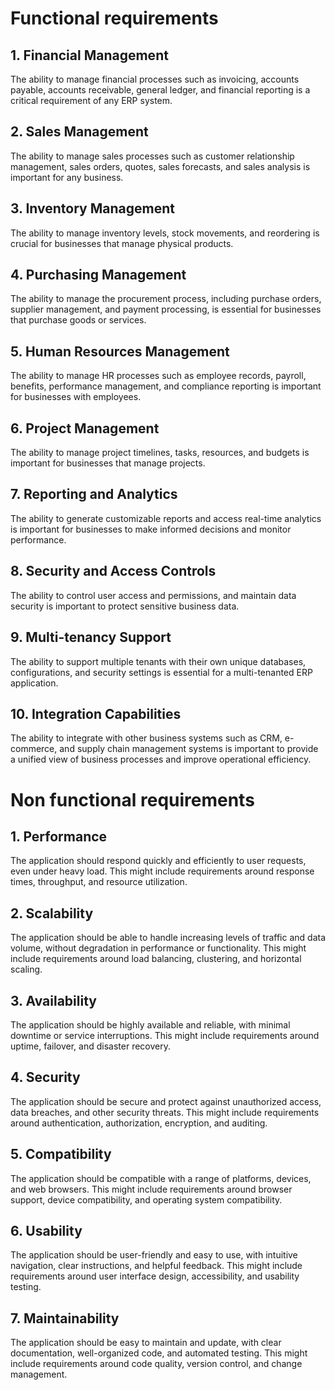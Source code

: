# Functional requirements
## 1. Financial Management
The ability to manage financial processes such as invoicing, accounts payable, accounts receivable, general ledger, and financial reporting is a critical requirement of any ERP system.

## 2. Sales Management
The ability to manage sales processes such as customer relationship management, sales orders, quotes, sales forecasts, and sales analysis is important for any business.

## 3. Inventory Management
The ability to manage inventory levels, stock movements, and reordering is crucial for businesses that manage physical products.

## 4. Purchasing Management
The ability to manage the procurement process, including purchase orders, supplier management, and payment processing, is essential for businesses that purchase goods or services.

## 5. Human Resources Management
The ability to manage HR processes such as employee records, payroll, benefits, performance management, and compliance reporting is important for businesses with employees.

## 6. Project Management
The ability to manage project timelines, tasks, resources, and budgets is important for businesses that manage projects.

## 7. Reporting and Analytics
The ability to generate customizable reports and access real-time analytics is important for businesses to make informed decisions and monitor performance.

## 8. Security and Access Controls
The ability to control user access and permissions, and maintain data security is important to protect sensitive business data.

## 9. Multi-tenancy Support
The ability to support multiple tenants with their own unique databases, configurations, and security settings is essential for a multi-tenanted ERP application.

## 10. Integration Capabilities
The ability to integrate with other business systems such as CRM, e-commerce, and supply chain management systems is important to provide a unified view of business processes and improve operational efficiency.

# Non functional requirements
## 1. Performance
The application should respond quickly and efficiently to user requests, even under heavy load. This might include requirements around response times, throughput, and resource utilization.

## 2. Scalability
The application should be able to handle increasing levels of traffic and data volume, without degradation in performance or functionality. This might include requirements around load balancing, clustering, and horizontal scaling.

## 3. Availability
The application should be highly available and reliable, with minimal downtime or service interruptions. This might include requirements around uptime, failover, and disaster recovery.

## 4. Security
The application should be secure and protect against unauthorized access, data breaches, and other security threats. This might include requirements around authentication, authorization, encryption, and auditing.

## 5. Compatibility
The application should be compatible with a range of platforms, devices, and web browsers. This might include requirements around browser support, device compatibility, and operating system compatibility.

## 6. Usability
The application should be user-friendly and easy to use, with intuitive navigation, clear instructions, and helpful feedback. This might include requirements around user interface design, accessibility, and usability testing.

## 7. Maintainability
The application should be easy to maintain and update, with clear documentation, well-organized code, and automated testing. This might include requirements around code quality, version control, and change management.


